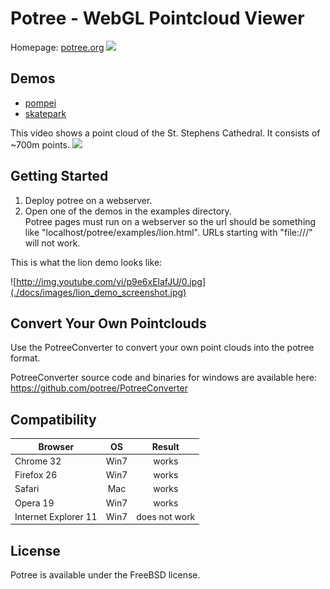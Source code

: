 # Potree - WebGL Pointcloud Viewer

Homepage: <a href="http://potree.org/">potree.org</a>
<img src="http://potree.org/resources/images/pompei.jpg">

## Demos
* <a href="http://potree.org/demo/pompei/pompei.html" target="_blank">pompei</a>
* <a href="http://potree.org/demo/potree_2014.01.22/skatepark.html" target="_blank">skatepark</a>

This video shows a point cloud of the St. Stephens Cathedral. It consists of ~700m points. 
<a href="http://www.youtube.com/watch?v=p9e6xElafJU" target="_blank"><img src="http://img.youtube.com/vi/p9e6xElafJU/0.jpg"></a>

## Getting Started
1. Deploy potree on a webserver. 
2. Open one of the demos in the examples directory. <br>
Potree pages must run on a webserver so the url 
should be something like "localhost/potree/examples/lion.html". URLs starting with "file:///" will not work.

This is what the lion demo looks like:

![http://img.youtube.com/vi/p9e6xElafJU/0.jpg](./docs/images/lion_demo_screenshot.jpg)


## Convert Your Own Pointclouds
Use the PotreeConverter to convert your own point clouds into the potree format.

PotreeConverter source code and binaries for windows are available here:
https://github.com/potree/PotreeConverter

## Compatibility

| Browser              | OS   | Result        |
| -------------------- |:----:|:-------------:|
| Chrome 32            | Win7 | works         |
| Firefox 26           | Win7 | works         |
| Safari               | Mac  | works         |
| Opera 19             | Win7 | works         |
| Internet Explorer 11 | Win7 | does not work |


## License
Potree is available under the FreeBSD license.
